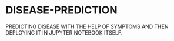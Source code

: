 # DISEASE-PREDICTION
PREDICTING DISEASE WITH THE HELP OF SYMPTOMS AND THEN DEPLOYING IT IN JUPYTER NOTEBOOK ITSELF.
